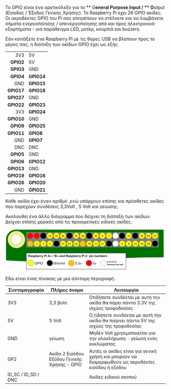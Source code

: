 Το GPIO είναι ένα αρκτικόλεξο για το ** G**eneral **P**urpose **I**nput / ** O**utput (Είσοδος / Έξοδος Γενικής Χρήσης). Το Raspberry Pi έχει 26 GPIO ακίδες. Οι ακροδέκτες GPIO του Pi σας επιτρέπουν να στέλνετε και να λαμβάνετε σήματα ενεργοποίησης / απενεργοποίησης από και προς ηλεκτρονικά εξαρτήματα - για παράδειγμα LED, μοτέρ, κουμπιά και buzzers.

Εάν κοιτάξετε ένα Raspberry Pi με τις θύρες USB να βλέπουν προς το μέρος σας, η διάταξη των ακίδων GPIO έχει ως εξής.

|            |            |
| ----------:|:---------- |
|        3V3 | 5V         |
|  **GPIO2** | 5V         |
|  **GPIO3** | GND        |
|  **GPIO4** | **GPIO14** |
|        GND | **GPIO15** |
| **GPIO17** | **GPIO18** |
| **GPIO27** | GND        |
| **GPIO22** | **GPIO23** |
|        3V3 | **GPIO24** |
| **GPIO10** | GND        |
|  **GPIO9** | **GPIO25** |
| **GPIO11** | **GPIO8**  |
|        GND | **GPIO7**  |
|        DNC | DNC        |
|  **GPIO5** | GND        |
|  **GPIO6** | **GPIO12** |
| **GPIO13** | GND        |
| **GPIO19** | **GPIO16** |
| **GPIO26** | **GPIO20** |
|        GND | **GPIO21** |

Κάθε ακίδα έχει έναν αριθμό ,ενώ υπάρχουν επίσης και πρόσθετες ακίδες που παρέχουν συνδέσεις 3,3Volt , 5 Volt και γείωσης.

Ακολουθεί ένα άλλο διάγραμμα που δείχνει τη διάταξη των ακίδων. Δείχνει επίσης μερικές από τις προαιρετικές ειδικές ακίδες.

![ακίδα εξόδου](images/pinout.png)

Εδώ είναι ένας πίνακας με μια σύντομη περιγραφή.

| Συντομογραφία         | Πλήρες όνομα                                 | Λειτουργία                                                                                        |
| --------------------- | -------------------------------------------- | ------------------------------------------------------------------------------------------------- |
| 3V3                   | 3,3 βολτ                                     | Οτιδήποτε συνδέεται με αυτή την ακίδα θα πάρει πάντα 3.3V της ισχύος τροφοδοσίας                  |
| 5V                    | 5 Volt                                       | Ο,τιδήποτε συνδέεται με αυτή την ακίδα θα παίρνει πάντα 5V της ισχύος της τροφοδοσίας             |
| GND                   | γείωση                                       | Μηδέν Volt χρησιμοποιείται για την ολοκλήρωση - γείωση ενός κυκλώματος                            |
| GP2                   | Ακίδα 2 Εισόδου Εξόδου Γενικής Χρήσης - GPIO | Αυτές οι ακίδες είναι για γενική χρήση και μπορούν να διαμορφωθούν ως ακροδέκτες εισόδου ή εξόδου |
| ID_SC / ID_SD / DNC |                                              | Ακίδες ειδικού σκοπού                                                                             |

